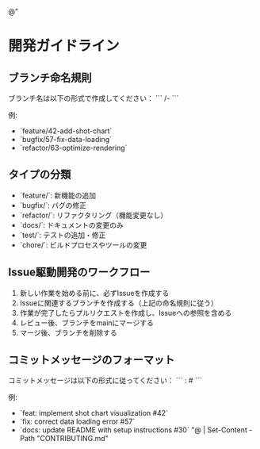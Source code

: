 @"
# 開発ガイドライン

## ブランチ命名規則
ブランチ名は以下の形式で作成してください：
\`\`\`
<type>/<issue-number>-<short-description>
\`\`\`

例:
- \`feature/42-add-shot-chart\`
- \`bugfix/57-fix-data-loading\`
- \`refactor/63-optimize-rendering\`

## タイプの分類
- \`feature/\`: 新機能の追加
- \`bugfix/\`: バグの修正
- \`refactor/\`: リファクタリング（機能変更なし）
- \`docs/\`: ドキュメントの変更のみ
- \`test/\`: テストの追加・修正
- \`chore/\`: ビルドプロセスやツールの変更

## Issue駆動開発のワークフロー
1. 新しい作業を始める前に、必ずIssueを作成する
2. Issueに関連するブランチを作成する（上記の命名規則に従う）
3. 作業が完了したらプルリクエストを作成し、Issueへの参照を含める
4. レビュー後、ブランチをmainにマージする
5. マージ後、ブランチを削除する

## コミットメッセージのフォーマット
コミットメッセージは以下の形式に従ってください：
\`\`\`
<type>: <subject> #<issue-number>
\`\`\`

例:
- \`feat: implement shot chart visualization #42\`
- \`fix: correct data loading error #57\`
- \`docs: update README with setup instructions #30\`
"@ | Set-Content -Path "CONTRIBUTING.md"